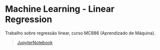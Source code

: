 # Machine Learning - Linear Regression

Trabalho sobre regressão linear, curso MC886 (Aprendizado de Máquina).

> [JupyterNotebook](ML_LinearRegression.ipynb)
